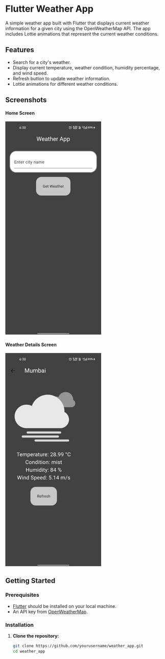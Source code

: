 # Flutter Weather App

A simple weather app built with Flutter that displays current weather information for a given city using the OpenWeatherMap API. The app includes Lottie animations that represent the current weather conditions.

## Features

- Search for a city's weather.
- Display current temperature, weather condition, humidity percentage, and wind speed.
- Refresh button to update weather information.
- Lottie animations for different weather conditions.

## Screenshots

#### Home Screen
<img src="img2.jpg" alt="App Screenshot" width="300"/>

#### Weather Details Screen
<img src="img1.jpg" alt="App Screenshot" width="300"/>

## Getting Started

### Prerequisites

- [Flutter](https://flutter.dev/docs/get-started/install) should be installed on your local machine.
- An API key from [OpenWeatherMap](https://openweathermap.org/).

### Installation

1. **Clone the repository:**
   ```bash
   git clone https://github.com/yourusername/weather_app.git
   cd weather_app
